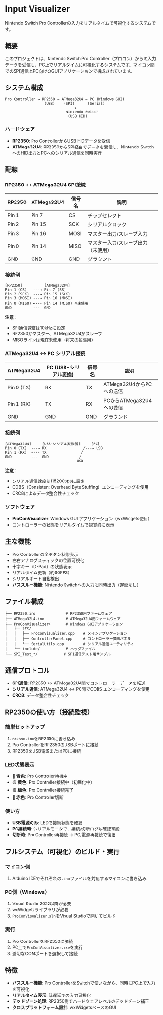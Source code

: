 # Input Visualizer

Nintendo Switch Pro Controllerの入力をリアルタイムで可視化するシステムです。

## 概要

このプロジェクトは、Nintendo Switch Pro Controller（プロコン）からの入力データを受信し、PC上でリアルタイムに可視化するシステムです。マイコン間でのSPI通信とPC向けのGUIアプリケーションで構成されています。

## システム構成

```
Pro Controller → RP2350 → ATMega32U4 → PC (Windows GUI)
                  (USB)    (SPI)      (Serial)
                                ↓
                            Nintendo Switch
                             (USB HID)
```

### ハードウェア
- **RP2350**: Pro ControllerからUSB HIDデータを受信
- **ATMega32U4**: RP2350からSPI経由でデータを受信し、Nintendo SwitchへのHID出力とPCへのシリアル通信を同時実行

## 配線

### RP2350 ↔ ATMega32U4 SPI接続

| RP2350 | ATMega32U4 | 信号名 | 説明 |
|--------|------------|--------|------|
| Pin 1  | Pin 7      | CS     | チップセレクト |
| Pin 2  | Pin 15     | SCK    | シリアルクロック |
| Pin 3  | Pin 16     | MOSI   | マスター出力/スレーブ入力 |
| Pin 0  | Pin 14     | MISO   | マスター入力/スレーブ出力（未使用） |
| GND    | GND        | GND    | グラウンド |

### 接続例
```
[RP2350]          [ATMega32U4]
Pin 1 (CS)   ---→ Pin 7 (SS)
Pin 2 (SCK)  ---→ Pin 15 (SCK)
Pin 3 (MOSI) ---→ Pin 16 (MOSI)
Pin 0 (MISO) ←--- Pin 14 (MISO) ※未使用
GND          ---  GND
```

**注意**：
- SPI通信速度は10kHzに設定
- RP2350がマスター、ATMega32U4がスレーブ
- MISOラインは現在未使用（将来の拡張用）

### ATMega32U4 ↔ PC シリアル接続

| ATMega32U4 | PC (USB-シリアル変換) | 信号名 | 説明 |
|------------|---------------------|--------|------|
| Pin 0 (TX) | RX                  | TX     | ATMega32U4からPC への送信 |
| Pin 1 (RX) | TX                  | RX     | PCからATMega32U4への受信 |
| GND        | GND                 | GND    | グラウンド |

### 接続例
```
[ATMega32U4]     [USB-シリアル変換器]     [PC]
Pin 0 (TX)  ---→ RX                 ╱---→ USB
Pin 1 (RX)  ←--- TX                ╱
GND         ---  GND              ╱
                                 USB
```

**注意**：
- シリアル通信速度は115200bpsに設定
- COBS（Consistent Overhead Byte Stuffing）エンコーディングを使用
- CRC8によるデータ整合性チェック

### ソフトウェア
- **ProConVisualizer**: Windows GUI アプリケーション（wxWidgets使用）
- コントローラーの状態をリアルタイムで視覚的に表示

## 主な機能

- Pro Controllerの全ボタン状態表示
- 左右アナログスティックの位置可視化
- 十字キー（D-Pad）の状態表示
- リアルタイム更新（約60FPS）
- シリアルポート自動検出
- **パススルー機能**: Nintendo Switchへの入力も同時出力（遅延なし）

## ファイル構成

```
├── RP2350.ino              # RP2350用ファームウェア
├── ATMega32U4.ino          # ATMega32U4用ファームウェア
├── ProConVisualizer/       # Windows GUIアプリケーション
│   ├── src/
│   │   ├── ProConVisualizer.cpp    # メインアプリケーション
│   │   ├── ControllerPanel.cpp     # コントローラー描画パネル
│   │   └── SerialUtils.cpp         # シリアル通信ユーティリティ
│   └── include/            # ヘッダファイル
└── SPI_Test_*/            # SPI通信テスト用サンプル
```

## 通信プロトコル

- **SPI通信**: RP2350 ↔ ATMega32U4間でコントローラーデータを転送
- **シリアル通信**: ATMega32U4 ↔ PC間でCOBS エンコーディングを使用
- **CRC8**: データ整合性チェック

## RP2350の使い方（接続監視）

### 簡単セットアップ
1. `RP2350.ino`をRP2350に書き込み
2. Pro ControllerをRP2350のUSBポートに接続
3. RP2350をUSB電源またはPCに接続

### LED状態表示
- 🔵 **青色**: Pro Controller待機中
- 🟡 **黄色**: Pro Controller接続中（初期化中）
- 🟢 **緑色**: Pro Controller接続完了
- 🔴 **赤色**: Pro Controller切断

### 使い方
- **USB電源のみ**: LEDで接続状態を確認
- **PC接続時**: シリアルモニタで、接続/切断ログも確認可能
- **切断時**: Pro Controller再接続 → PC/電源再接続で復旧

## フルシステム（可視化）のビルド・実行

### マイコン側
1. Arduino IDEでそれぞれの`.ino`ファイルを対応するマイコンに書き込み

### PC側（Windows）
1. Visual Studio 2022以降が必要
2. wxWidgetsライブラリが必要
3. `ProConVisualizer.sln`をVisual Studioで開いてビルド

### 実行
1. Pro ControllerをRP2350に接続
2. PC上で`ProConVisualizer.exe`を実行
3. 適切なCOMポートを選択して接続

## 特徴

- **パススルー機能**: Pro ControllerをSwitchで使いながら、同時にPC上で入力を可視化
- **リアルタイム表示**: 低遅延での入力可視化
- **デッドゾーン処理**: RP2350側でハードウェアレベルのデッドゾーン補正
- **クロスプラットフォーム設計**: wxWidgetsベースのGUI

